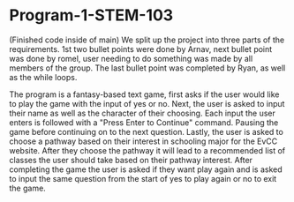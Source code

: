 # Program-1-STEM-103
(Finished code inside of main)
We split up the project into three parts of the requirements. 1st two bullet points were done by Arnav, next bullet point was done by romel, user needing to do something was made by all members of the group. The last bullet point was completed by Ryan, as well as the while loops.

The program is a fantasy-based text game, first asks if the user would like to play the game with the input of yes or no. Next, the user is asked to input their name as well as the character of their choosing. Each input the user enters is followed with a "Press Enter to Continue" command. Pausing the game before continuing on to the next question. Lastly, the user is asked to choose a pathway based on their interest in schooling major for the EvCC website. After they choose the pathway it will lead to a recommended list of classes the user should take based on their pathway interest. After completing the game the user is asked if they want play again and is asked to input the same question from the start of yes to play again or no to exit the game. 
